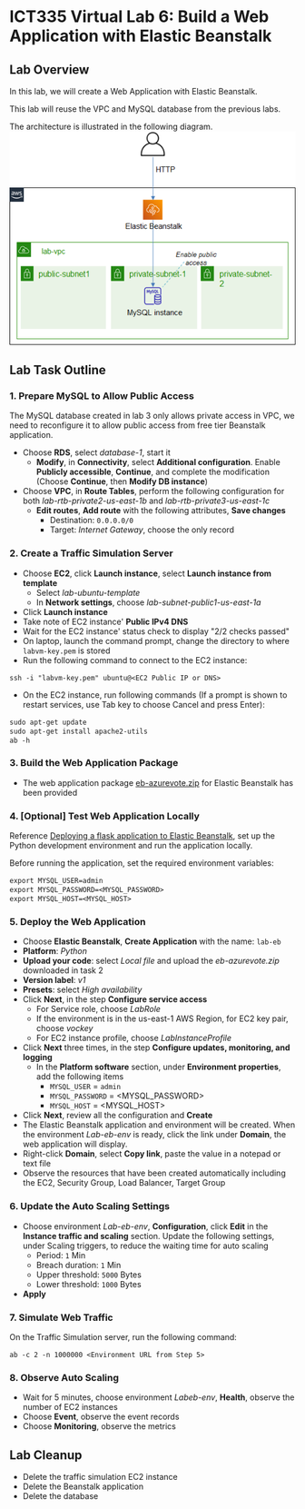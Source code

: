 # ICT335 Virtual Lab 6: Build a Web Application with Elastic Beanstalk

## Lab Overview
In this lab, we will create a Web Application with Elastic Beanstalk.

This lab will reuse the VPC and MySQL database from the previous labs.

The architecture is illustrated in the following diagram.  
![](images/Lab6-Arch.png)

## Lab Task Outline
### 1. Prepare MySQL to Allow Public Access
The MySQL database created in lab 3 only allows private access in VPC, we need to reconfigure it to allow public access from free tier Beanstalk application.
- Choose __RDS__, select *database-1*, start it
  - __Modify__, in __Connectivity__, select __Additional configuration__. Enable __Publicly accessible__, __Continue__, and complete the modification (Choose __Continue__, then __Modify DB instance__)
- Choose __VPC__, in __Route Tables__, perform the following configuration for both *lab-rtb-private2-us-east-1b* and *lab-rtb-private3-us-east-1c*
  - __Edit routes__, __Add route__ with the following attributes, __Save changes__
    - Destination: `0.0.0.0/0`
    - Target: *Internet Gateway*, choose the only record

### 2. Create a Traffic Simulation Server
- Choose __EC2__, click __Launch instance__, select __Launch instance from template__
  - Select *lab-ubuntu-template*
  - In __Network settings__, choose *lab-subnet-public1-us-east-1a*
- Click __Launch instance__
- Take note of EC2 instance' __Public IPv4 DNS__
- Wait for the EC2 instance' status check to display "2/2 checks passed"
- On laptop, launch the command prompt, change the directory to where `labvm-key.pem` is stored
- Run the following command to connect to the EC2 instance:
```
ssh -i "labvm-key.pem" ubuntu@<EC2 Public IP or DNS>
```
- On the EC2 instance, run following commands (If a prompt is shown to restart services, use Tab key to choose Cancel and press Enter):
```
sudo apt-get update
sudo apt-get install apache2-utils
ab -h
```

### 3. Build the Web Application Package
- The web application package [eb-azurevote.zip](https://github.com/ningweinw/ningweinw.github.io/raw/master/ICT335/scripts/eb-azurevote.zip) for Elastic Beanstalk has been provided

### 4. [Optional] Test Web Application Locally
Reference [Deploying a flask application to Elastic Beanstalk](https://docs.aws.amazon.com/elasticbeanstalk/latest/dg/create-deploy-python-flask.html), set up the Python development environment and run the application locally.

Before running the application, set the required environment variables:
```
export MYSQL_USER=admin
export MYSQL_PASSWORD=<MYSQL_PASSWORD>
export MYSQL_HOST=<MYSQL_HOST>
```

### 5. Deploy the Web Application
- Choose __Elastic Beanstalk__, __Create Application__ with the name: `lab-eb`
- __Platform__: *Python*
- __Upload your code__: select *Local file* and upload the *eb-azurevote.zip* downloaded in task 2
- __Version label__: *v1*
- __Presets__: select *High availability*
- Click __Next__, in the step __Configure service access__
  - For Service role, choose *LabRole*
  - If the environment is in the us-east-1 AWS Region, for EC2 key pair, choose *vockey*
  - For EC2 instance profile, choose *LabInstanceProfile*
- Click __Next__ three times, in the step __Configure updates, monitoring, and logging__
  - In the __Platform software__ section, under __Environment properties__, add the following items
    - `MYSQL_USER` = `admin`
    - `MYSQL_PASSWORD` = \<MYSQL_PASSWORD\>
    - `MYSQL_HOST` = \<MYSQL_HOST\>
- Click __Next__, review all the configuration and __Create__
- The Elastic Beanstalk application and environment will be created. When the environment *Lab-eb-env* is ready, click the link under __Domain__, the web application will display.
- Right-click __Domain__, select __Copy link__, paste the value in a notepad or text file
- Observe the resources that have been created automatically including the EC2, Security Group, Load Balancer, Target Group

### 6. Update the Auto Scaling Settings
- Choose environment *Lab-eb-env*, __Configuration__, click __Edit__ in the __Instance traffic and scaling__ section. Update the following settings, under Scaling triggers, to reduce the waiting time for auto scaling
  - Period: `1` Min
  - Breach duration: `1` Min
  - Upper threshold: `5000` Bytes
  - Lower threshold: `1000` Bytes
- __Apply__

### 7. Simulate Web Traffic
On the Traffic Simulation server, run the following command:
```
ab -c 2 -n 1000000 <Environment URL from Step 5>
```

### 8. Observe Auto Scaling
- Wait for 5 minutes, choose environment *Labeb-env*, __Health__, observe the number of EC2 instances
- Choose __Event__, observe the event records
- Choose __Monitoring__, observe the metrics

## Lab Cleanup
- Delete the traffic simulation EC2 instance
- Delete the Beanstalk application
- Delete the database
